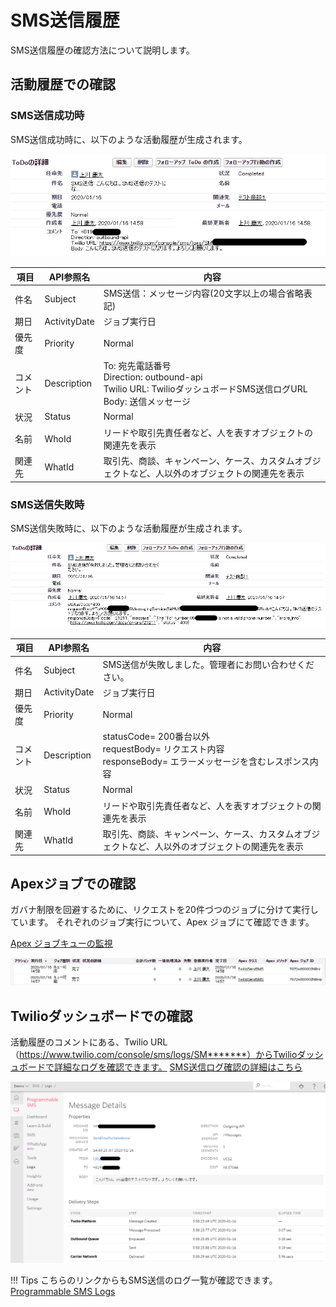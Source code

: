 # SMS送信履歴

SMS送信履歴の確認方法について説明します。

## 活動履歴での確認

### SMS送信成功時

SMS送信成功時に、以下のような活動履歴が生成されます。

![SMS送信成功時活動履歴](img/smsLogs/smsLogSuccess.png)

|  項目  | API参照名 |  内容  |
| ---- | ---- | ---- |
|  件名  |  Subject  |  SMS送信：メッセージ内容(20文字以上の場合省略表記)  |
|  期日  |  ActivityDate  |  ジョブ実行日  |
|  優先度  |  Priority  |  Normal  |
|  コメント  |  Description  |To: 宛先電話番号 <br> Direction: outbound-api <br> Twilio URL: TwilioダッシュボードSMS送信ログURL <br> Body: 送信メッセージ |
|  状況  |  Status  |  Normal  |
|  名前  |  WhoId  |  リードや取引先責任者など、人を表すオブジェクトの関連先を表示  |
|  関連先  |  WhatId  | 取引先、商談、キャンペーン、ケース、カスタムオブジェクトなど、人以外のオブジェクトの関連先を表示 |

### SMS送信失敗時

SMS送信失敗時に、以下のような活動履歴が生成されます。

![SMS送信失敗時活動履歴](img/smsLogs/smsLogError.png)

|  項目  | API参照名 |  内容  |
| ---- | ---- | ---- |
|  件名  |  Subject  |  SMS送信が失敗しました。管理者にお問い合わせください。  |
|  期日  |  ActivityDate  |  ジョブ実行日  |
|  優先度  |  Priority  |  Normal  |
|  コメント  |  Description  |statusCode= 200番台以外 <br> requestBody= リクエスト内容 <br> responseBody= エラーメッセージを含むレスポンス内容 |
|  状況  |  Status  |  Normal  |
|  名前  |  WhoId  |  リードや取引先責任者など、人を表すオブジェクトの関連先を表示  |
|  関連先  |  WhatId  | 取引先、商談、キャンペーン、ケース、カスタムオブジェクトなど、人以外のオブジェクトの関連先を表示 |

## Apexジョブでの確認

ガバナ制限を回避するために、リクエストを20件づつのジョブに分けて実行しています。
それぞれのジョブ実行について、Apex ジョブにて確認できます。

[Apex ジョブキューの監視](https://help.salesforce.com/articleView?err=1&id=code_apex_job.htm&type=5)

![Apexジョブ](img/smsLogs/apexJob.png)

## Twilioダッシュボードでの確認

活動履歴のコメントにある、Twilio URL（https://www.twilio.com/console/sms/logs/SM*******）からTwilioダッシュボードで詳細なログを確認できます。
[SMS送信ログ確認の詳細はこちら](https://jp.twilio.com/docs/sms/debugging-tools#explore-your-message-logs)

![SMS送信ログ](img/smsLogs/smsLogs.png)

!!! Tips
    こちらのリンクからもSMS送信のログ一覧が確認できます。[Programmable SMS Logs](https://www.twilio.com/console/sms/logs)
